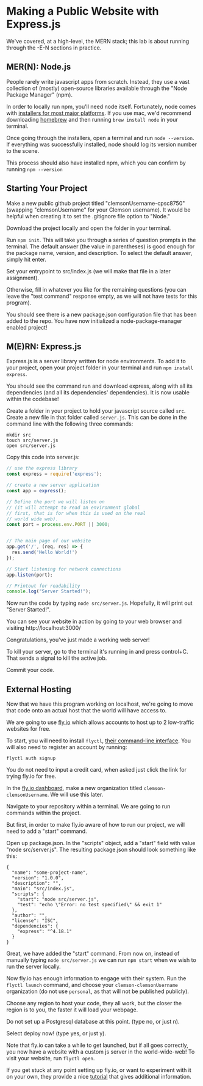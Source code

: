 # Making a Public Website with Express.js

We've covered, at a high-level, the MERN stack; this lab is about running through the -E-N sections in practice.

## MER(N): Node.js

People rarely write javascript apps from scratch. Instead, they use a vast collection of (mostly) open-source libraries available through the "Node Package Manager" (npm).

In order to locally run npm, you'll need node itself. Fortunately, node comes with [installers for most major platforms](https://nodejs.org/en/download/package-manager/). If you use mac, we'd recommend downloading [homebrew](https://brew.sh) and then running `brew install node` in your terminal.

Once going through the installers, open a terminal and run `node --version`. If everything was successfully installed, node should log its version number to the scene.

This process should also have installed npm, which you can confirm by running `npm --version`

## Starting Your Project

Make a new public github project titled "clemsonUsername-cpsc8750" (swapping "clemsonUsername" for your Clemson username). It would be helpful when creating it to set the .gitignore file option to "Node."

Download the project locally and open the folder in your terminal.

Run `npm init`. This will take you through a series of question prompts in the terminal. The default answer (the value in parentheses) is good enough for the package name, version, and description. To select the default answer, simply hit enter.

Set your entrypoint to src/index.js (we will make that file in a later assignment).

Otherwise, fill in whatever you like for the remaining questions (you can leave the "test command" response empty, as we will not have tests for this program).

You should see there is a new package.json configuration file that has been added to the repo. You have now initialized a node-package-manager enabled project!

## M(E)RN: Express.js

Express.js is a server library written for node environments. To add it to your project, open your project folder in your terminal and run `npm install express`.

You should see the command run and download express, along with all its dependencies (and all its dependencies' dependencies). It is now usable within the codebase!

Create a folder in your project to hold your javascript source called `src`. Create a new file in that folder called `server.js`. This can be done in the command line with the following three commands:
```
mkdir src
touch src/server.js
open src/server.js
```

Copy this code into server.js:
```js
// use the express library
const express = require('express');

// create a new server application
const app = express();

// Define the port we will listen on
// (it will attempt to read an environment global
// first, that is for when this is used on the real
// world wide web).
const port = process.env.PORT || 3000;


// The main page of our website
app.get('/', (req, res) => {
  res.send('Hello World!')
});

// Start listening for network connections
app.listen(port);

// Printout for readability
console.log("Server Started!");
```

Now run the code by typing `node src/server.js`. Hopefully, it will print out "Server Started!".

You can see your website in action by going to your web browser and visiting http://localhost:3000/

Congratulations, you've just made a working web server!

To kill your server, go to the terminal it's running in and press control+C. That sends a signal to kill the active job.

Commit your code.

## External Hosting

Now that we have this program working on localhost, we're going to move that code onto an actual host that the world will have access to.

We are going to use [fly.io](https://fly.io) which allows accounts to host up to 2 low-traffic websites for free.

To start, you will need to install `flyctl`, [their command-line interface](https://fly.io/docs/hands-on/install-flyctl/). You will also need to register an account by running:
```
flyctl auth signup
```

You do not need to input a credit card, when asked just click the link for trying fly.io for free.

In the [fly.io dashboard](https://fly.io/dashboard), make a new organization titled `clemson-clemsonUsername`. We will use this later.

Navigate to your repository within a terminal. We are going to run commands within the project.

But first, in order to make fly.io aware of how to run our project, we will need to add a "start" command.

Open up package.json. In the "scripts" object, add a "start" field with value "node src/server.js". The resulting package.json should look something like this:
```
{
  "name": "some-project-name",
  "version": "1.0.0",
  "description": "",
  "main": "src/index.js",
  "scripts": {
    "start": "node src/server.js",
    "test": "echo \"Error: no test specified\" && exit 1"
  },
  "author": "",
  "license": "ISC",
  "dependencies": {
    "express": "^4.18.1"
  }
}
```

Great, we have added the "start" command. From now on, instead of manually typing `node src/server.js` we can run `npm start` when we wish to run the server locally.

Now fly.io has enough information to engage with their system. Run the `flyctl launch` command, and choose your `clemson-clemsonUsername` organization (do not use `personal`, as that will not be published publicly).

Choose any region to host your code, they all work, but the closer the region is to you, the faster it will load your webpage.

Do not set up a Postgresql database at this point. (type no, or just n).

Select deploy now! (type yes, or just y).

Note that fly.io can take a while to get launched, but if all goes correctly, you now have a website with a custom js server in the world-wide-web! To visit your website, run `flyctl open`.

If you get stuck at any point setting up fly.io, or want to experiment with it on your own, they provide a nice [tutorial](https://fly.io/docs/languages-and-frameworks/node/) that gives additional information.
